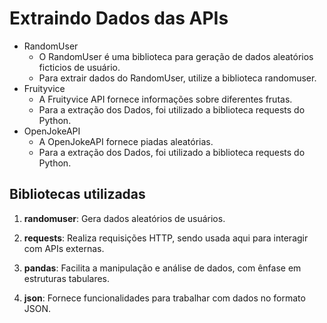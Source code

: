 # Extraindo Dados das APIs
- RandomUser
  - O RandomUser é uma biblioteca para geração de dados aleatórios ficticios de usuário.
  - Para extrair dados do RandomUser, utilize a biblioteca randomuser.
- Fruityvice
  - A Fruityvice API fornece informações sobre diferentes frutas.
  - Para a extração dos Dados, foi utilizado a biblioteca requests do Python.
- OpenJokeAPI
  - A OpenJokeAPI fornece piadas aleatórias.
  - Para a extração dos Dados, foi utilizado a biblioteca requests do Python.
  
## Bibliotecas utilizadas

1. **randomuser**: Gera dados aleatórios de usuários.

2. **requests**: Realiza requisições HTTP, sendo usada aqui para interagir com APIs externas.

3. **pandas**: Facilita a manipulação e análise de dados, com ênfase em estruturas tabulares.

4. **json**: Fornece funcionalidades para trabalhar com dados no formato JSON.

